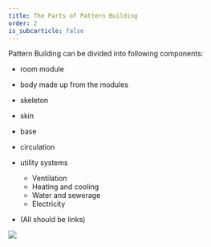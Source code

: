 ```yaml
---
title: The Parts of Pattern Building
order: 2
is_subcarticle: false
---
```

Pattern Building can be divided into following components:

* room module
* body made up from the modules
* skeleton
* skin
* base
* circulation
* utility systems

  * Ventilation
  * Heating and cooling
  * Water and sewerage
  * Electricity
* (All should be links)

![](https://res.cloudinary.com/patternbuildings/image/upload/v1595343141/docs/Parts-of-th-ebuilding_ltildl.jpg)